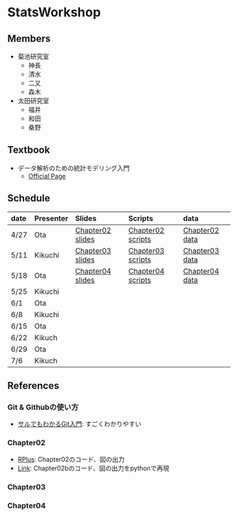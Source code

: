 # StatsWorkshop

## Members

- 菊池研究室
  + 神長
  + 清水
  + 二又
  + 森木
- 太田研究室
  + 福井
  + 和田
  + 桑野

## Textbook

- データ解析のための統計モデリング入門
  + [Official Page](http://hosho.ees.hokudai.ac.jp/~kubo/ce/IwanamiBook.html)

## Schedule

| date | Presenter | Slides               |Scripts                | data               |
|:-----|:----------|:---------------------|:----------------------|:-------------------|
|4/27  |Ota        | [Chapter02 slides][] | [Chapter02 scripts][] | [Chapter02 data][] |
|5/11  |Kikuchi    | [Chapter03 slides][] | [Chapter03 scripts][] | [Chapter03 data][] |
|5/18  |Ota        | [Chapter04 slides][] | [Chapter04 scripts][] | [Chapter04 data][] | 
|5/25  |Kikuchi    |                      |                       |                    |
|6/1   |Ota        |                      |                       |                    |
|6/8   |Kikuchi    |                      |                       |                    |
|6/15  |Ota        |                      |                       |                    |
|6/22  |Kikuch     |                      |                       |                    |
|6/29  |Ota        |                      |                       |                    |
|7/6   |Kikuch     |                      |                       |                    |


## References

### Git & Githubの使い方

- [サルでもわかるGit入門](http://www.backlog.jp/git-guide/): すごくわかりやすい

### Chapter02

- [RPlus](http://rpubs.com/kaz_yos/kubobook2): Chapter02のコード、図の出力
- [Link](http://imaimamu.com/archives/1875): Chapter02bのコード、図の出力をpythonで再現

### Chapter03

### Chapter04

[Chapter02 slides]: https://github.com/kikuchiken-waseda/StatsWorkshop/tree/master/Chapter02/slides
[Chapter02 scripts]: https://github.com/kikuchiken-waseda/StatsWorkshop/tree/master/Chapter02/scripts
[Chapter02 data]: https://github.com/kikuchiken-waseda/StatsWorkshop/blob/master/Chapter02/data/data.RData
[Chapter03 slides]: https://github.com/kikuchiken-waseda/StatsWorkshop/tree/master/Chapter03/slides
[Chapter03 scripts]: https://github.com/kikuchiken-waseda/StatsWorkshop/tree/master/Chapter03/scripts
[Chapter03 data]: https://github.com/kikuchiken-waseda/StatsWorkshop/blob/master/Chapter03/data/data3a.csv
[Chapter04 slides]: https://github.com/kikuchiken-waseda/StatsWorkshop/tree/master/Chapter04/slides
[Chapter04 scripts]: https://github.com/kikuchiken-waseda/StatsWorkshop/tree/master/Chapter04/scrips
[Chapter04 data]: https://github.com/kikuchiken-waseda/StatsWorkshop/tree/master/Chapter04/data
